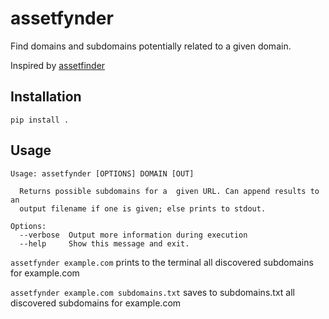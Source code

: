 # assetfynder

Find domains and subdomains potentially related to a given domain.

Inspired by [assetfinder](http://github.com/tomnomnom/assetfinder)

## Installation

`pip install .`

## Usage
```
Usage: assetfynder [OPTIONS] DOMAIN [OUT]

  Returns possible subdomains for a  given URL. Can append results to an
  output filename if one is given; else prints to stdout.

Options:
  --verbose  Output more information during execution
  --help     Show this message and exit.

```

`assetfynder example.com` prints to the terminal all discovered subdomains for example.com

`assetfynder example.com subdomains.txt` saves to subdomains.txt all discovered subdomains for example.com
